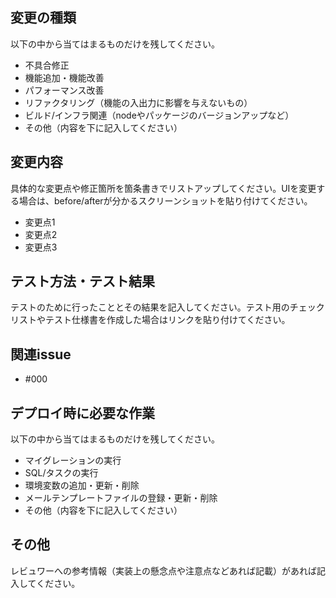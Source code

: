 ## 変更の種類
以下の中から当てはまるものだけを残してください。
- 不具合修正
- 機能追加・機能改善
- パフォーマンス改善
- リファクタリング（機能の入出力に影響を与えないもの）
- ビルド/インフラ関連（nodeやパッケージのバージョンアップなど）
- その他（内容を下に記入してください）

## 変更内容
具体的な変更点や修正箇所を箇条書きでリストアップしてください。UIを変更する場合は、before/afterが分かるスクリーンショットを貼り付けてください。
- 変更点1
- 変更点2
- 変更点3

## テスト方法・テスト結果
テストのために行ったこととその結果を記入してください。テスト用のチェックリストやテスト仕様書を作成した場合はリンクを貼り付けてください。

## 関連issue
- #000

## デプロイ時に必要な作業
以下の中から当てはまるものだけを残してください。
- マイグレーションの実行
- SQL/タスクの実行
- 環境変数の追加・更新・削除
- メールテンプレートファイルの登録・更新・削除
- その他（内容を下に記入してください）

## その他
レビュワーへの参考情報（実装上の懸念点や注意点などあれば記載）があれば記入してください。
